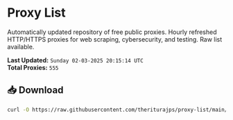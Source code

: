 # Proxy List

Automatically updated repository of free public proxies. Hourly refreshed HTTP/HTTPS proxies for web scraping, cybersecurity, and testing. Raw list available.

**Last Updated:** `Sunday 02-03-2025 20:15:14 UTC`  
**Total Proxies:** `555`

## 📥 Download
```bash
curl -O https://raw.githubusercontent.com/theriturajps/proxy-list/main/proxies.txt
